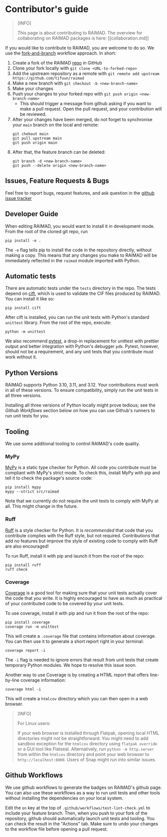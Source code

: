 # Contributor's guide

> [INFO]
>
> This page is about contributing to RAIMAD.
> The overview for collaborating on RAIMAD packages
> is here: [[collaboration.md]]

If you would like to contribute to RAIMAD,
you are welcome to do so.
We use the
[fork-and-branch](https://blog.scottlowe.org/2015/01/27/using-fork-branch-git-workflow/)
workflow approach.
In short:

1. Create a fork of the
    RAIMAD [repo](https://github.com/tifuun/raimad)
    in GitHub
1. Clone your fork locally with
    `git clone <URL-to-forked-repo>`
1. Add the upstream repository as a remote with
    `git remote add upstream https://github.com/tifuun/raimad`
1. Make a new branch with
    `git checkout -b <new-branch-name>`
1. Make your changes
1. Push your changes to your forked repo with
    `git push origin <new-branch-name>`
    - This should trigger a message from github asking if you
        want to make a pull request.
        Open the pull request, and your contribution
        will be reviewed.
1. After your changes have been merged, do not forget to
    synchronise your `main` branch on the local and remote:
    ```
    git chekout main
    git pull upstream main
    git push origin main
    ```
1. After that, the feature branch can be deleted:
   ```
   git branch -d <new-branch-name>
   git push --delete origin <new-branch-name>
   ```

## Issues, Feature Requests & Bugs 

Feel free to report bugs, request features,
and ask question in the
[github issue tracker](https://github.com/tifuun/raimad/issues)

## Developer Guide

When editing RAIMAD,
you would want to install it in development mode.
From the root of the cloned git repo, run
```
pip install -e .
```

The `-e` flag tells pip to install the code
in the repository directly, without making a copy.
This means that any changes you make to RAIMAD
will be immediately reflected in the `raimad` module
imported with Python.

## Automatic tests

There are automatic tests under the `tests`
directory in the repo.
The tests depend on
[cift](https://github.com/maybeetree/cift),
which is used to validate the CIF files produced
by RAIMAD.
You can install it like so:

```shell
pip install cift
```

After cift is installed,
you can run the unit tests
with Python's standard `unittest` library.
From the root of the repo, execute:

```shell
python -m unittest
```

We also recommend
[pytest](https://docs.pytest.org/en/stable/),
a drop-in replacement for unittest with prettier output
and better integration with Python's
debugger `pdb`.
Pytest, however, should not be a requirement,
and any unit tests that you contribute must work without it.

## Python Versions

RAIMAD supports Python 3.10, 3.11, and 3.12.
Your contributions must work in all of these versions.
To ensure compatibility,
simply run the unit tests in all three versions.

Installing all three versions of Python
locally might prove tedious;
see the *Github Workflows* section below
on how you can use Github's runners to run unit tests for you.

## Tooling

We use some additional tooling to control
RAIMAD's code quality.

### MyPy

[MyPy](https://www.mypy-lang.org/)
is a static type checker for Python.
All code you contribute must be compliant with
MyPy's strict mode.
To check this, install MyPy with pip and tell it to check
the package's source code:

```
pip install mypy
mypy --strict src/raimad
```

Note that we currently do not require the unit tests
to comply with MyPy at all.
This might change in the future.

### Ruff

[Ruff](https://docs.astral.sh/ruff/)
is a style checker for Python.
It is *recommended* that code that you contribute
complies with the Ruff style,
but not required.
Contributions that add no features but improve
the style of existing code to comply with Ruff
are also encouraged!

To run Ruff, install it with pip and launch it
from the root of the repo:
```shell
pip install ruff
ruff check
```

### Coverage

[Coverage](https://coverage.readthedocs.io/en/7.6.12/)
is a good tool for making sure that your unit tests
actually cover the code that you write.
It is highly encouraged to have as much as
practical of your contributed code to be covered
by your unit tests.

To use coverage, install it with pip and run it from
the root of the repo:

```
pip install coverage
coverage run -m unittest
```

This will create a `.coverage` file that contains
information about coverage.
You can then use it to generate a short report
right in your terminal:

```
coverage report -i
```

The `-i` flag is needed to ignore errors that result
from unit tests that create temporary Python modules.
We hope to resolve this issue soon.

Another way to use Coverage is by creating a HTML
report that offers line-by-line coverage information:

```
coverage html -i
```

This will create a `htmlcov` directory which you can then
open in a web browser.

> [INFO]
>
> For Linux users:
> 
> If your web browser is installed through Flatpak,
> opening local HTML directories might not be
> straightforward.
> You might need to add sandbox exception for the
> `htmlcov` directory using `flatpak override`
> or a GUI tool like Flatseal.
> Alternatively,
> run `python -m http.server` from within the `htmlcov` directory
> and point your web browser to `http://localhost:8000`.
> Users of Snap might run into similar issues.

## Github Workflows

We use github workflows to generate the badges
on RAIMAD's github page.
You can also use these workflows as a way to run
unit tests and other tools without installing
the dependencies on your local system.

Edit the `on` key at the top of
`.github/workflows/test-lint-check.yml`
to include your feature branch.
Then, when you push to your fork of the repository,
github
should automatically launch unit tests and tooling.
You can check the result in the "Actions" tab.
Make sure to undo your changes to the workflow file
before opening a pull request.

